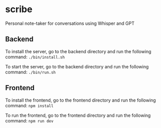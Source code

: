 # scribe

Personal note-taker for conversations using Whisper and GPT

## Backend

To install the server, go to the backend directory and run the following command:
`./bin/install.sh`

To start the server, go to the backend directory and run the following command:
`./bin/run.sh`

## Frontend

To install the frontend, go to the frontend directory and run the following command:
`npm install`

To run the frontend, go to the frontend directory and run the following command:
`npm run dev`
